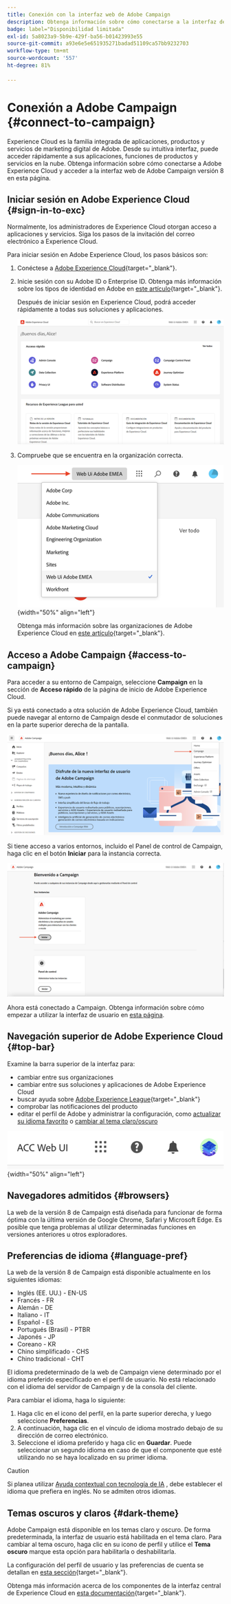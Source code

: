 ```yaml
---
title: Conexión con la interfaz web de Adobe Campaign
description: Obtenga información sobre cómo conectarse a la interfaz de usuario web de Adobe Campaign versión 8
badge: label="Disponibilidad limitada"
exl-id: 5a8023a9-5b9e-429f-ba56-b01423993e55
source-git-commit: a93e6e5e651935271badad51109ca57bb9232703
workflow-type: tm+mt
source-wordcount: '557'
ht-degree: 81%

---
```


# Conexión a Adobe Campaign {#connect-to-campaign}

Experience Cloud es la familia integrada de aplicaciones, productos y servicios de marketing digital de Adobe. Desde su intuitiva interfaz, puede acceder rápidamente a sus aplicaciones, funciones de productos y servicios en la nube. Obtenga información sobre cómo conectarse a Adobe Experience Cloud y acceder a la interfaz web de Adobe Campaign versión 8 en esta página.

## Iniciar sesión en Adobe Experience Cloud {#sign-in-to-exc}

Normalmente, los administradores de Experience Cloud otorgan acceso a aplicaciones y servicios. Siga los pasos de la invitación del correo electrónico a Experience Cloud.

Para iniciar sesión en Adobe Experience Cloud, los pasos básicos son:

1. Conéctese a [Adobe Experience Cloud](https://experience.adobe.com/){target="_blank"}.

1. Inicie sesión con su Adobe ID o Enterprise ID. Obtenga más información sobre los tipos de identidad en Adobe en [este artículo](https://helpx.adobe.com/es/enterprise/using/identity.html){target="_blank"}.

   Después de iniciar sesión en Experience Cloud, podrá acceder rápidamente a todas sus soluciones y aplicaciones.

   ![](assets/exc-home.png)

1. Compruebe que se encuentra en la organización correcta.

   ![](assets/exc-orgs.png){width="50%" align="left"}

   Obtenga más información sobre las organizaciones de Adobe Experience Cloud en [este artículo](https://experienceleague.adobe.com/docs/core-services/interface/administration/organizations.html?lang=es){target="_blank"}.


## Acceso a Adobe Campaign {#access-to-campaign}

Para acceder a su entorno de Campaign, seleccione **Campaign** en la sección de **Acceso rápido** de la página de inicio de Adobe Experience Cloud.

Si ya está conectado a otra solución de Adobe Experience Cloud, también puede navegar al entorno de Campaign desde el conmutador de soluciones en la parte superior derecha de la pantalla.

![](assets/solution-switcher.png)

Si tiene acceso a varios entornos, incluido el Panel de control de Campaign, haga clic en el botón **Iniciar** para la instancia correcta.

![](assets/launch-campaign.png)

Ahora está conectado a Campaign. Obtenga información sobre cómo empezar a utilizar la interfaz de usuario en [esta página](user-interface.md).

## Navegación superior de Adobe Experience Cloud {#top-bar}

Examine la barra superior de la interfaz para:

* cambiar entre sus organizaciones
* cambiar entre sus soluciones y aplicaciones de Adobe Experience Cloud
* buscar ayuda sobre [Adobe Experience League](https://experienceleague.adobe.com/docs/){target="_blank"}
* comprobar las notificaciones del producto
* editar el perfil de Adobe y administrar la configuración, como [actualizar su idioma favorito](#language-pref) o [cambiar al tema claro/oscuro](#dark-theme)

![](assets/unified-shell.png){width="50%" align="left"}

## Navegadores admitidos {#browsers}

La web de la versión 8 de Campaign está diseñada para funcionar de forma óptima con la última versión de Google Chrome, Safari y Microsoft Edge. Es posible que tenga problemas al utilizar determinadas funciones en versiones anteriores u otros exploradores.

## Preferencias de idioma {#language-pref}

La web de la versión 8 de Campaign está disponible actualmente en los siguientes idiomas:

* Inglés (EE. UU.) - EN-US
* Francés - FR
* Alemán - DE
* Italiano - IT
* Español - ES
* Portugués (Brasil) - PTBR
* Japonés - JP
* Coreano - KR
* Chino simplificado - CHS
* Chino tradicional - CHT


El idioma predeterminado de la web de Campaign viene determinado por el idioma preferido especificado en el perfil de usuario. No está relacionado con el idioma del servidor de Campaign y de la consola del cliente.

Para cambiar el idioma, haga lo siguiente:

1. Haga clic en el icono del perfil, en la parte superior derecha, y luego seleccione **Preferencias**.
1. A continuación, haga clic en el vínculo de idioma mostrado debajo de su dirección de correo electrónico.
1. Seleccione el idioma preferido y haga clic en **Guardar**. Puede seleccionar un segundo idioma en caso de que el componente que esté utilizando no se haya localizado en su primer idioma.

>[!CAUTION]
>
>Si planea utilizar [Ayuda contextual con tecnología de IA](using-ai.md) , debe establecer el idioma que prefiera en inglés. No se admiten otros idiomas.
>


## Temas oscuros y claros {#dark-theme}

Adobe Campaign está disponible en los temas claro y oscuro. De forma predeterminada, la interfaz de usuario está habilitada en el tema claro. Para cambiar al tema oscuro, haga clic en su icono de perfil y utilice el **Tema oscuro** marque esta opción para habilitarla o deshabilitarla.

La configuración del perfil de usuario y las preferencias de cuenta se detallan en [esta sección](https://experienceleague.adobe.com/docs/core-services/interface/experience-cloud.html?lang=es#preferences){target="_blank"}.

Obtenga más información acerca de los componentes de la interfaz central de Experience Cloud en [esta documentación](https://experienceleague.adobe.com/docs/core-services/interface/experience-cloud.html?lang=es){target="_blank"}.
